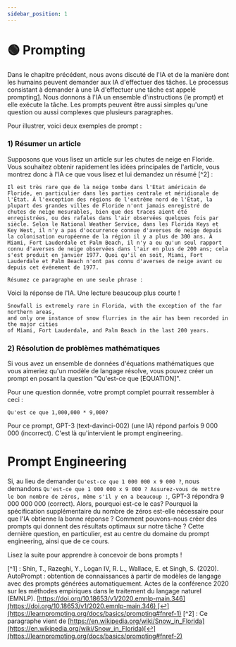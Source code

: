 ```yaml
---
sidebar_position: 1
---
```


# 🟢 Prompting

Dans le chapitre précédent, nous avons discuté de l'IA et de la manière dont les humains peuvent demander aux IA d'effectuer des tâches. Le processus consistant à demander à une IA d'effectuer une tâche est appelé prompting[1](https://learnprompting.org/docs/basics/prompting#fn-1). Nous donnons à l'IA un ensemble d'instructions (le prompt) et elle exécute la tâche. Les prompts peuvent être aussi simples qu'une question ou aussi complexes que plusieurs paragraphes.

Pour illustrer, voici deux exemples de prompt :

### 1) Résumer un article

Supposons que vous lisez un article sur les chutes de neige en Floride. Vous souhaitez obtenir rapidement les idées principales de l'article, vous montrez donc à l'IA ce que vous lisez et lui demandez un résumé [^2] :

```
Il est très rare que de la neige tombe dans l'État américain de Floride, en particulier dans les parties centrale et méridionale de l'État. À l'exception des régions de l'extrême nord de l'État, la plupart des grandes villes de Floride n'ont jamais enregistré de chutes de neige mesurables, bien que des traces aient été enregistrées, ou des rafales dans l'air observées quelques fois par siècle. Selon le National Weather Service, dans les Florida Keys et Key West, il n'y a pas d'occurrence connue d'averses de neige depuis la colonisation européenne de la région il y a plus de 300 ans. À Miami, Fort Lauderdale et Palm Beach, il n'y a eu qu'un seul rapport connu d'averses de neige observées dans l'air en plus de 200 ans; cela s'est produit en janvier 1977. Quoi qu'il en soit, Miami, Fort Lauderdale et Palm Beach n'ont pas connu d'averses de neige avant ou depuis cet événement de 1977.

Résumez ce paragraphe en une seule phrase :
```

Voici la réponse de l'IA. Une lecture beaucoup plus courte !

```
Snowfall is extremely rare in Florida, with the exception of the far northern areas,
and only one instance of snow flurries in the air has been recorded in the major cities
of Miami, Fort Lauderdale, and Palm Beach in the last 200 years.
```

### 2) Résolution de problèmes mathématiques

Si vous avez un ensemble de données d'équations mathématiques que vous aimeriez qu'un modèle de langage résolve, vous pouvez créer un prompt en posant la question "Qu'est-ce que [EQUATION]".

Pour une question donnée, votre prompt complet pourrait ressembler à ceci :

```
Qu'est ce que 1,000,000 * 9,000?
```

Pour ce prompt, GPT-3 (text-davinci-002) (une IA) répond parfois 9 000 000 (incorrect). C'est là qu'intervient le prompt engineering.

# Prompt Engineering

Si, au lieu de demander `Qu'est-ce que 1 000 000 x 9 000 ?`, nous demandons `Qu'est-ce que 1 000 000 x 9 000 ? Assurez-vous de mettre le bon nombre de zéros, même s'il y en a beaucoup :`, GPT-3 répondra 9 000 000 000 (correct). Alors, pourquoi est-ce le cas? Pourquoi la spécification supplémentaire du nombre de zéros est-elle nécessaire pour que l'IA obtienne la bonne réponse ? Comment pouvons-nous créer des prompts qui donnent des résultats optimaux sur notre tâche ? Cette dernière question, en particulier, est au centre du domaine du prompt engineering, ainsi que de ce cours.

Lisez la suite pour apprendre à concevoir de bons prompts !

[^1] : Shin, T., Razeghi, Y., Logan IV, R. L., Wallace, E. et Singh, S. (2020). AutoPrompt : obtention de connaissances à partir de modèles de langage avec des prompts générées automatiquement. Actes de la conférence 2020 sur les méthodes empiriques dans le traitement du langage naturel (EMNLP). [https://doi.org/10.18653/v1/2020.emnlp-main.346](https://doi.org/10.18653/v1/2020.emnlp-main.346) [↩](https://learnprompting.org/docs/basics/prompting#fnref-1)
[^2] : Ce paragraphe vient de [https://en.wikipedia.org/wiki/Snow_in_Florida](https://en.wikipedia.org/wiki/Snow_in_Florida)[↩](https://learnprompting.org/docs/basics/prompting#fnref-2)
